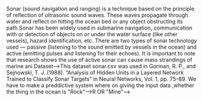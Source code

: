 Sonar (sound navigation and ranging) is a technique based on the principle of reflection of ultrasonic sound waves. These waves propagate through water and reflect on hitting the ocean bed or any object obstructing its path.Sonar has been widely used in submarine navigation, communication with or detection of objects on or under the water surface (like other vessels), hazard identification, etc. There are two types of sonar technology used — passive (listening to the sound emitted by vessels in the ocean) and active (emitting pulses and listening for their echoes). It is important to note that research shows the use of active sonar can cause mass strandings of marine ani
Dataset-->This dataset sonar.csv was used in Gorman, R. P., and Sejnowski, T. J. (1988). “Analysis of Hidden Units in a Layered Network Trained to Classify Sonar Targets” in Neural Networks, Vol. 1, pp. 75–89.
We have to make a preddictive system where on giving the input data ,whether the thing in the ocean is "Rock"-->R OR "Mine"-->
